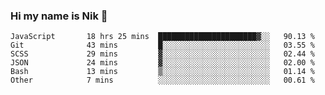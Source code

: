 ### Hi my name is Nik 👋

<!--
**NikDoe/NikDoe** is a ✨ _special_ ✨ repository because its `README.md` (this file) appears on your GitHub profile.

Here are some ideas to get you started:

- 🔭 I’m currently working on ...
- 🌱 I’m currently learning ...
- 👯 I’m looking to collaborate on ...
- 🤔 I’m looking for help with ...
- 💬 Ask me about ...
- 📫 How to reach me: ...
- 😄 Pronouns: ...
- ⚡ Fun fact: ...
-->

<!--START_SECTION:waka-->

```text
JavaScript       18 hrs 25 mins  ██████████████████████▓░░   90.13 %
Git              43 mins         █░░░░░░░░░░░░░░░░░░░░░░░░   03.55 %
SCSS             29 mins         ▓░░░░░░░░░░░░░░░░░░░░░░░░   02.44 %
JSON             24 mins         ▓░░░░░░░░░░░░░░░░░░░░░░░░   02.00 %
Bash             13 mins         ▒░░░░░░░░░░░░░░░░░░░░░░░░   01.14 %
Other            7 mins          ░░░░░░░░░░░░░░░░░░░░░░░░░   00.61 %
```

<!--END_SECTION:waka-->
